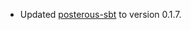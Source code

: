 * Updated [posterous-sbt][] to version 0.1.7.

[posterous-sbt]: https://github.com/n8han/posterous-sbt
[SBT]: http://code.google.com/p/simple-build-tool/
